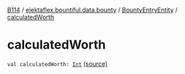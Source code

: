 [B114](../../index.md) / [ejektaflex.bountiful.data.bounty](../index.md) / [BountyEntryEntity](index.md) / [calculatedWorth](./calculated-worth.md)

# calculatedWorth

`val calculatedWorth: `[`Int`](https://kotlinlang.org/api/latest/jvm/stdlib/kotlin/-int/index.html) [(source)](https://github.com/ejektaflex/Bountiful/tree/develop/src/main/kotlin/ejektaflex/bountiful/data/bounty/BountyEntryEntity.kt#L22)